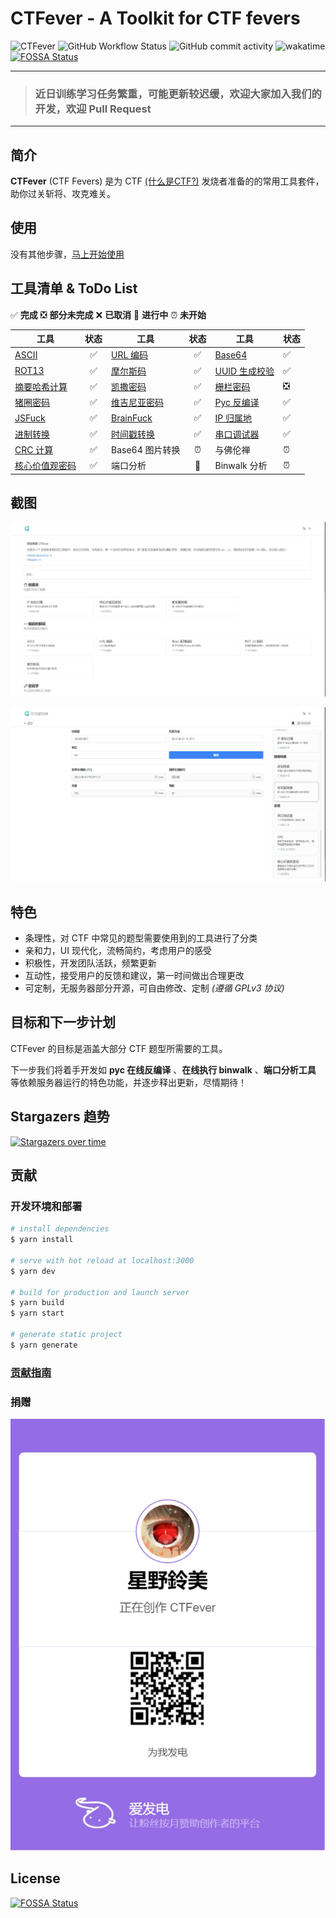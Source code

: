 # CTFever - A Toolkit for CTF fevers

![CTFever](https://socialify.git.ci/UniiemStudio/CTFever/image?description=1&descriptionEditable=A%20fantastic%20toolkit%20for%20CTFers%20and%20everyone.&font=KoHo&issues=1&logo=https%3A%2F%2Fraw.githubusercontent.com%2FUniiemStudio%2FCTFever%2Fmain%2Fstatic%2Ficon.svg&owner=1&pattern=Floating%20Cogs&pulls=1&stargazers=1&theme=Light)
![GitHub Workflow Status](https://img.shields.io/github/workflow/status/UniiemStudio/CTFever/ci)
![GitHub commit activity](https://img.shields.io/github/commit-activity/w/UniiemStudio/CTFever)
![wakatime](https://wakatime.com/badge/user/589c46ee-6ba6-403c-bc9f-3a7aef5b206c/project/c477b34d-85f2-4fe0-b7c8-f74639d78dda.svg)
[![FOSSA Status](https://app.fossa.com/api/projects/git%2Bgithub.com%2FUniiemStudio%2FCTFever.svg?type=shield)](https://app.fossa.com/projects/git%2Bgithub.com%2FUniiemStudio%2FCTFever?ref=badge_shield)

---
> ### **近日训练学习任务繁重，可能更新较迟缓，欢迎大家加入我们的开发，欢迎 Pull Request**
---

## 简介

**CTFever** (CTF Fevers) 是为 CTF [(什么是CTF?)](https://baike.baidu.com/item/CTF) 发烧者准备的的常用工具套件，助你过关斩将、攻克难关。

## 使用

没有其他步骤，[马上开始使用](https://ctfever.uniiem.com/)

## 工具清单 & ToDo List

✅ **完成**
❎ **部分未完成**
❌ **已取消**
🚧 **进行中**
⏰ **未开始**

| 工具                                                             | 状态  | 工具                                                        | 状态  | 工具                                                           | 状态  |
|----------------------------------------------------------------|:---:|-----------------------------------------------------------|:---:|--------------------------------------------------------------|-----|
| [ASCII](https://ctfever.uniiem.com/tools/ascii)                |  ✅  | [URL 编码](https://ctfever.uniiem.com/tools/url-encoding)   |  ✅  | [Base64](https://ctfever.uniiem.com/tools/base-series)       | ✅   |
| [ROT13](https://ctfever.uniiem.com/tools/rot-series)           |  ✅  | [摩尔斯码](https://ctfever.uniiem.com/tools/morse-code)       |  ✅  | [UUID 生成校验](https://ctfever.uniiem.com/tools/uuid-generator) | ✅   |
| [摘要哈希计算](https://ctfever.uniiem.com/tools/message-digest)      |  ✅  | [凯撒密码](https://ctfever.uniiem.com/tools/caesar-cipher)    |  ✅  | [栅栏密码](https://ctfever.uniiem.com/tools/rail-fence-cipher)   | ❎   |
| [猪圈密码](https://ctfever.uniiem.com/tools/pigpen)                |  ✅  | [维吉尼亚密码](https://ctfever.uniiem.com/tools/vigenereCipher) |  ✅  | [Pyc 反编译](https://ctfever.uniiem.com/tools/pyc-decompiler)   | ✅   |
| [JSFuck](https://ctfever.uniiem.com/tools/jsfuck)              |  ✅  | [BrainFuck](https://ctfever.uniiem.com/tools/brain-fuck)  |  ✅  | [IP 归属地](https://ctfever.uniiem.com/tools/ip-geo)            | ✅   |
| [进制转换](https://ctfever.uniiem.com/tools/radix-conversion)      |  ✅  | [时间戳转换](https://ctfever.uniiem.com/tools/timestamp)       |  ✅  | [串口调试器](https://ctfever.uniiem.com/tools/serial)             | ✅   |
| [CRC 计算](https://ctfever.uniiem.com/tools/crc-checksum)        |  ✅  | Base64 图片转换                                               |  ⏰  | 与佛伦禅                                                         | ⏰   |
| [核心价值观密码](https://ctfever.uniiem.com/tools/core-values-cipher) |  ✅  | 端口分析                                                      | 🚧  | Binwalk 分析                                                   | ⏰   |

## 截图

![首页](static/screenshots/screenshot_home.png)

![时间戳转换工具](static/screenshots/screenshot_timestamp.png)

## 特色

* 条理性，对 CTF 中常见的题型需要使用到的工具进行了分类
* 亲和力，UI 现代化，流畅简约，考虑用户的感受
* 积极性，开发团队活跃，频繁更新
* 互动性，接受用户的反馈和建议，第一时间做出合理更改
* 可定制，无服务器部分开源，可自由修改、定制 *(遵循 GPLv3 协议)*

## 目标和下一步计划

CTFever 的目标是涵盖大部分 CTF 题型所需要的工具。

下一步我们将着手开发如 **pyc 在线反编译** 、**在线执行 binwalk** 、**端口分析工具** 等依赖服务器运行的特色功能，并逐步释出更新，尽情期待！

## Stargazers 趋势

[![Stargazers over time](https://starchart.cc/UniiemStudio/CTFever.svg)](https://starchart.cc/UniiemStudio/CTFever)

## 贡献

### 开发环境和部署

```bash
# install dependencies
$ yarn install

# serve with hot reload at localhost:3000
$ yarn dev

# build for production and launch server
$ yarn build
$ yarn start

# generate static project
$ yarn generate
```

### [贡献指南](https://github.com/UniiemStudio/CTFever/blob/main/CONTRIBUTING.md)

[//]: # (## 耻辱榜)

[//]: # ()

[//]: # (这是一条记录和谴责那些违背了本项目使用的 **[GPLv3]&#40;https://github.com/UniiemStudio/CTFever/blob/main/LICENSE&#41;** 开源协议的人或站点的时间线。)

[//]: # ()

[//]: # (+ 2022.04.22 **ctftool.che\*\*\*\*\*.cn&#40;liyikun\*\*\*\*@gmail.com&#41;** 删除版权信息并重新分发)

### 捐赠

[![](static/readme/afdian.jpg)](https://afdian.net/@hoshino_suzumi)

## License

[![FOSSA Status](https://app.fossa.com/api/projects/git%2Bgithub.com%2FUniiemStudio%2FCTFever.svg?type=large)](https://app.fossa.com/projects/git%2Bgithub.com%2FUniiemStudio%2FCTFever?ref=badge_large)

